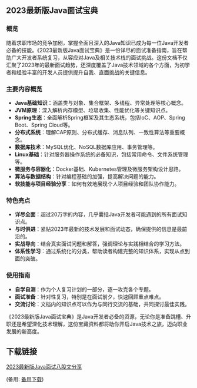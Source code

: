  ## 2023最新版Java面试宝典

 ### 概览

 随着求职市场的竞争加剧，掌握全面且深入的Java知识已成为每一位Java开发者必备的技能。《2023最新版Java面试宝典》是一份详尽的面试准备指南，旨在帮助广大开发者系统复习，从容应对Java及相关技术栈的面试挑战。这份文档不仅汇聚了2023年的最新面试趋势，还深度覆盖了Java技术领域的各个方面，为初学者和经验丰富的开发人员提供提升自我、直面挑战的关键信息。

 ### 主要内容概览

 - **Java基础知识**：涵盖类与对象、集合框架、多线程、异常处理等核心概念。
 - **JVM原理**：深入解析内存模型、垃圾收集、性能优化等关键知识点。
 - **Spring生态**：全面解析Spring框架及其生态系统，包括IoC、AOP、Spring Boot、Spring Cloud等。
 - **分布式系统**：理解CAP原则、分布式缓存、消息队列、一致性算法等重要概念。
 - **数据库技术**：MySQL优化、NoSQL数据库应用、事务管理等。
 - **Linux基础**：针对服务器操作系统的必备知识，包括常用命令、文件系统管理等。
 - **微服务与容器化**：Docker基础、Kubernetes管理及微服务架构设计思路。
 - **算法与数据结构**：针对编程基础的加强，提高解决问题的能力。
 - **软技能与项目经验分享**：如何有效地展现个人项目经验和团队协作能力。

 ### 特色亮点

 - **详尽全面**：超过20万字的内容，几乎囊括Java开发者可能遇到的所有面试知识点。
 - **与时俱进**：紧贴2023年最新的技术发展和面试动态，确保提供的信息是最前沿的。
 - **实战导向**：结合真实面试问题和解答，强调理论与实践相结合的学习方法。
 - **体系性学习**：通过系统化的分类，帮助读者构建完整的知识体系，实现从点到面的突破。

 ### 使用指南

 - **自学自测**：作为个人复习计划的一部分，逐一攻克各个专题。
 - **面试准备**：针对性复习，特别是在面试前夕，快速回顾重点难点。
 - **交流讨论**：文档内的知识点可以作为与同行交流的基础，共同探讨最佳实践。

 《2023最新版Java面试宝典》是Java开发者必备的资源，无论你是准备跳槽、升职还是希望深化技术理解，这份宝藏资料都将助你开启Java技术之旅，迈向职业发展的新高度。

 ## 下载链接
 [2023最新版Java面试八股文分享](https://pan.quark.cn/s/5b26fac211b7) 

 (备用: [备用下载](https://pan.baidu.com/s/1Hy76ULZh4qpbtFufopItWQ?pwd=1234))
